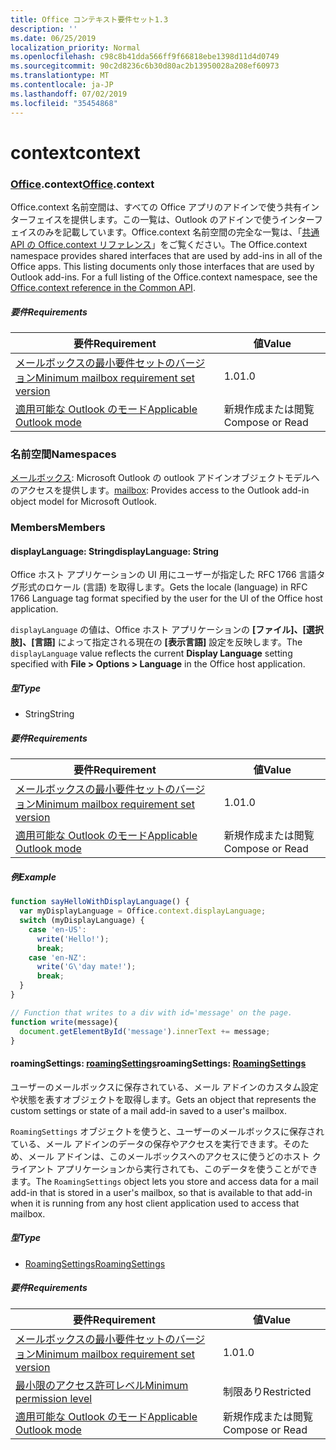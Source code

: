 ```yaml
---
title: Office コンテキスト要件セット1.3
description: ''
ms.date: 06/25/2019
localization_priority: Normal
ms.openlocfilehash: c98c8b41dda566ff9f66818ebe1398d11d4d0749
ms.sourcegitcommit: 90c2d8236c6b30d80ac2b13950028a208ef60973
ms.translationtype: MT
ms.contentlocale: ja-JP
ms.lasthandoff: 07/02/2019
ms.locfileid: "35454868"
---
```

# <a name="context"></a><span data-ttu-id="2f1b3-102">context</span><span class="sxs-lookup"><span data-stu-id="2f1b3-102">context</span></span>

### <a name="officeofficemdcontext"></a><span data-ttu-id="2f1b3-103">[Office](Office.md).context</span><span class="sxs-lookup"><span data-stu-id="2f1b3-103">[Office](Office.md).context</span></span>

<span data-ttu-id="2f1b3-p101">Office.context 名前空間は、すべての Office アプリのアドインで使う共有インターフェイスを提供します。この一覧は、Outlook のアドインで使うインターフェイスのみを記載しています。Office.context 名前空間の完全な一覧は、「[共通 API の Office.context リファレンス](/javascript/api/office/office.context)」をご覧ください。</span><span class="sxs-lookup"><span data-stu-id="2f1b3-p101">The Office.context namespace provides shared interfaces that are used by add-ins in all of the Office apps. This listing documents only those interfaces that are used by Outlook add-ins. For a full listing of the Office.context namespace, see the [Office.context reference in the Common API](/javascript/api/office/office.context).</span></span>

##### <a name="requirements"></a><span data-ttu-id="2f1b3-106">要件</span><span class="sxs-lookup"><span data-stu-id="2f1b3-106">Requirements</span></span>

|<span data-ttu-id="2f1b3-107">要件</span><span class="sxs-lookup"><span data-stu-id="2f1b3-107">Requirement</span></span>| <span data-ttu-id="2f1b3-108">値</span><span class="sxs-lookup"><span data-stu-id="2f1b3-108">Value</span></span>|
|---|---|
|[<span data-ttu-id="2f1b3-109">メールボックスの最小要件セットのバージョン</span><span class="sxs-lookup"><span data-stu-id="2f1b3-109">Minimum mailbox requirement set version</span></span>](/office/dev/add-ins/reference/requirement-sets/outlook-api-requirement-sets)| <span data-ttu-id="2f1b3-110">1.0</span><span class="sxs-lookup"><span data-stu-id="2f1b3-110">1.0</span></span>|
|[<span data-ttu-id="2f1b3-111">適用可能な Outlook のモード</span><span class="sxs-lookup"><span data-stu-id="2f1b3-111">Applicable Outlook mode</span></span>](/outlook/add-ins/#extension-points)| <span data-ttu-id="2f1b3-112">新規作成または閲覧</span><span class="sxs-lookup"><span data-stu-id="2f1b3-112">Compose or Read</span></span>|

### <a name="namespaces"></a><span data-ttu-id="2f1b3-113">名前空間</span><span class="sxs-lookup"><span data-stu-id="2f1b3-113">Namespaces</span></span>

<span data-ttu-id="2f1b3-114">[メールボックス](office.context.mailbox.md): Microsoft Outlook の outlook アドインオブジェクトモデルへのアクセスを提供します。</span><span class="sxs-lookup"><span data-stu-id="2f1b3-114">[mailbox](office.context.mailbox.md): Provides access to the Outlook add-in object model for Microsoft Outlook.</span></span>

### <a name="members"></a><span data-ttu-id="2f1b3-115">Members</span><span class="sxs-lookup"><span data-stu-id="2f1b3-115">Members</span></span>

#### <a name="displaylanguage-string"></a><span data-ttu-id="2f1b3-116">displayLanguage: String</span><span class="sxs-lookup"><span data-stu-id="2f1b3-116">displayLanguage: String</span></span>

<span data-ttu-id="2f1b3-117">Office ホスト アプリケーションの UI 用にユーザーが指定した RFC 1766 言語タグ形式のロケール (言語) を取得します。</span><span class="sxs-lookup"><span data-stu-id="2f1b3-117">Gets the locale (language) in RFC 1766 Language tag format specified by the user for the UI of the Office host application.</span></span>

<span data-ttu-id="2f1b3-118">`displayLanguage` の値は、Office ホスト アプリケーションの **[ファイル]、[選択肢]、[言語]** によって指定される現在の **[表示言語]** 設定を反映します。</span><span class="sxs-lookup"><span data-stu-id="2f1b3-118">The `displayLanguage` value reflects the current **Display Language** setting specified with **File > Options > Language** in the Office host application.</span></span>

##### <a name="type"></a><span data-ttu-id="2f1b3-119">型</span><span class="sxs-lookup"><span data-stu-id="2f1b3-119">Type</span></span>

*   <span data-ttu-id="2f1b3-120">String</span><span class="sxs-lookup"><span data-stu-id="2f1b3-120">String</span></span>

##### <a name="requirements"></a><span data-ttu-id="2f1b3-121">要件</span><span class="sxs-lookup"><span data-stu-id="2f1b3-121">Requirements</span></span>

|<span data-ttu-id="2f1b3-122">要件</span><span class="sxs-lookup"><span data-stu-id="2f1b3-122">Requirement</span></span>| <span data-ttu-id="2f1b3-123">値</span><span class="sxs-lookup"><span data-stu-id="2f1b3-123">Value</span></span>|
|---|---|
|[<span data-ttu-id="2f1b3-124">メールボックスの最小要件セットのバージョン</span><span class="sxs-lookup"><span data-stu-id="2f1b3-124">Minimum mailbox requirement set version</span></span>](/office/dev/add-ins/reference/requirement-sets/outlook-api-requirement-sets)| <span data-ttu-id="2f1b3-125">1.0</span><span class="sxs-lookup"><span data-stu-id="2f1b3-125">1.0</span></span>|
|[<span data-ttu-id="2f1b3-126">適用可能な Outlook のモード</span><span class="sxs-lookup"><span data-stu-id="2f1b3-126">Applicable Outlook mode</span></span>](/outlook/add-ins/#extension-points)| <span data-ttu-id="2f1b3-127">新規作成または閲覧</span><span class="sxs-lookup"><span data-stu-id="2f1b3-127">Compose or Read</span></span>|

##### <a name="example"></a><span data-ttu-id="2f1b3-128">例</span><span class="sxs-lookup"><span data-stu-id="2f1b3-128">Example</span></span>

```javascript
function sayHelloWithDisplayLanguage() {
  var myDisplayLanguage = Office.context.displayLanguage;
  switch (myDisplayLanguage) {
    case 'en-US':
      write('Hello!');
      break;
    case 'en-NZ':
      write('G\'day mate!');
      break;
  }
}

// Function that writes to a div with id='message' on the page.
function write(message){
  document.getElementById('message').innerText += message;
}
```

#### <a name="roamingsettings-roamingsettingsjavascriptapioutlook13officeroamingsettings"></a><span data-ttu-id="2f1b3-129">roamingSettings: [roamingSettings](/javascript/api/outlook_1_3/office.RoamingSettings)</span><span class="sxs-lookup"><span data-stu-id="2f1b3-129">roamingSettings: [RoamingSettings](/javascript/api/outlook_1_3/office.RoamingSettings)</span></span>

<span data-ttu-id="2f1b3-130">ユーザーのメールボックスに保存されている、メール アドインのカスタム設定や状態を表すオブジェクトを取得します。</span><span class="sxs-lookup"><span data-stu-id="2f1b3-130">Gets an object that represents the custom settings or state of a mail add-in saved to a user's mailbox.</span></span>

<span data-ttu-id="2f1b3-131">`RoamingSettings` オブジェクトを使うと、ユーザーのメールボックスに保存されている、メール アドインのデータの保存やアクセスを実行できます。そのため、メール アドインは、このメールボックスへのアクセスに使うどのホスト クライアント アプリケーションから実行されても、このデータを使うことができます。</span><span class="sxs-lookup"><span data-stu-id="2f1b3-131">The `RoamingSettings` object lets you store and access data for a mail add-in that is stored in a user's mailbox, so that is available to that add-in when it is running from any host client application used to access that mailbox.</span></span>

##### <a name="type"></a><span data-ttu-id="2f1b3-132">型</span><span class="sxs-lookup"><span data-stu-id="2f1b3-132">Type</span></span>

*   [<span data-ttu-id="2f1b3-133">RoamingSettings</span><span class="sxs-lookup"><span data-stu-id="2f1b3-133">RoamingSettings</span></span>](/javascript/api/outlook_1_3/office.RoamingSettings)

##### <a name="requirements"></a><span data-ttu-id="2f1b3-134">要件</span><span class="sxs-lookup"><span data-stu-id="2f1b3-134">Requirements</span></span>

|<span data-ttu-id="2f1b3-135">要件</span><span class="sxs-lookup"><span data-stu-id="2f1b3-135">Requirement</span></span>| <span data-ttu-id="2f1b3-136">値</span><span class="sxs-lookup"><span data-stu-id="2f1b3-136">Value</span></span>|
|---|---|
|[<span data-ttu-id="2f1b3-137">メールボックスの最小要件セットのバージョン</span><span class="sxs-lookup"><span data-stu-id="2f1b3-137">Minimum mailbox requirement set version</span></span>](/office/dev/add-ins/reference/requirement-sets/outlook-api-requirement-sets)| <span data-ttu-id="2f1b3-138">1.0</span><span class="sxs-lookup"><span data-stu-id="2f1b3-138">1.0</span></span>|
|[<span data-ttu-id="2f1b3-139">最小限のアクセス許可レベル</span><span class="sxs-lookup"><span data-stu-id="2f1b3-139">Minimum permission level</span></span>](/outlook/add-ins/understanding-outlook-add-in-permissions)| <span data-ttu-id="2f1b3-140">制限あり</span><span class="sxs-lookup"><span data-stu-id="2f1b3-140">Restricted</span></span>|
|[<span data-ttu-id="2f1b3-141">適用可能な Outlook のモード</span><span class="sxs-lookup"><span data-stu-id="2f1b3-141">Applicable Outlook mode</span></span>](/outlook/add-ins/#extension-points)| <span data-ttu-id="2f1b3-142">新規作成または閲覧</span><span class="sxs-lookup"><span data-stu-id="2f1b3-142">Compose or Read</span></span>|
